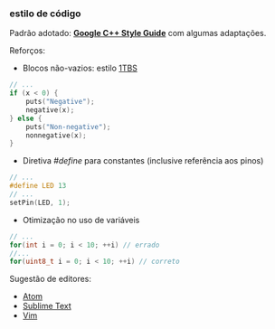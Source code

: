 ### estilo de código

Padrão adotado: **[Google C++ Style Guide](http://google.github.io/styleguide/cppguide.html)** com algumas adaptações.

Reforços:
- Blocos não-vazios: estilo [1TBS](https://en.wikipedia.org/wiki/Indent_style#Variant:_1TBS)
```cpp
// ...
if (x < 0) {
	puts("Negative");
	negative(x);
} else {
	puts("Non-negative");
	nonnegative(x);
}
```

- Diretiva *#define* para constantes (inclusive referência aos pinos)
```cpp
// ...
#define LED 13
// ...
setPin(LED, 1);
```

- Otimização no uso de variáveis
```cpp
// ...
for(int i = 0; i < 10; ++i) // errado
//...
for(uint8_t i = 0; i < 10; ++i) // correto
```



Sugestão de editores:
- [Atom](https://atom.io/)
- [Sublime Text](http://www.sublimetext.com/)
- [Vim](http://www.vim.org/)